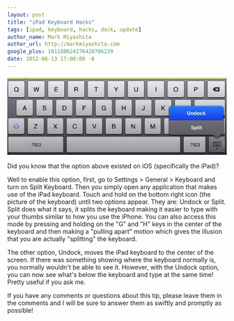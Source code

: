 ```yaml
---
layout: post
title: "iPad Keyboard Hacks"
tags: [ipad, keyboard, hacks, dock, update]
author_name: Mark Miyashita
author_url: http://markmiyashita.com
google_plus: 101180624276428786239
date: 2012-06-13 17:00:00 -8
---
```


<img class="clear blog-image-full-border" src="/images/ipad_keyboard.png" title="iPad Keyboard">

Did you know that the option above existed on iOS (specifically the iPad)?

Well to enable this option, first, go to Settings > General > Keyboard and turn on Split Keyboard. Then you simply open any application that makes use of the iPad keyboard. Touch and hold on the bottom right icon (the picture of the keyboard) until two options appear. They are: Undock or Split. Split does what it says, it splits the keyboard making it easier to type with your thumbs similar to how you use the iPhone. You can also access this mode by pressing and holding on the "G" and "H" keys in the center of the keyboard and then making a "pulling apart" motion which gives the illusion that you are actually "splitting" the keyboard. 

The other option, Undock, moves the iPad keyboard to the center of the screen. If there was something showing where the keyboard normally is, you normally wouldn't be able to see it. However, with the Undock option, you can now see what's below the keyboard and type at the same time! Pretty useful if you ask me.

If you have any comments or questions about this tip, please leave them in the comments and I will be sure to answer them as swiftly and promptly as possible!
